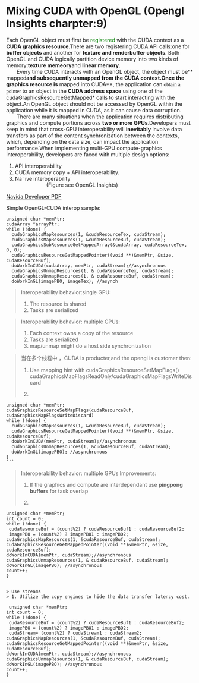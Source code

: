 # Mixing CUDA with OpenGL  (Opengl Insights charpter:9)
Each OpenGL object must first be <font color=#008000>registered</font> with the CUDA context as a **CUDA graphics resource**.There are two registering CUDA API calls:one for **buffer objects** and another for **texture and renderbuffer objects**. Both OpenGL and CUDA logically partition device memory into two kinds of memory:**texture memeory**and **linear memory**.   
&emsp;&emsp;Every time CUDA interacts with an OpenGL object, the object must be** mapped**and subsequently **unmapped** from the **CUDA context**.Once the graphics resource is** mapped into CUDA**, the application can <font face="STCAIYUN">obtain a pointer</font> to an object in the **CUDA address space** using one
of the cudaGraphicsResourceGetMapped* calls to start interacting with the object.An OpenGL object should not be accessed by OpenGL within the application while it is mapped in CUDA, as it can cause data corruption.   
&emsp;&emsp;There are many situations when the application requires distributing graphics and
compute portions across **two or more GPUs**.Developers must keep in mind that cross-GPU interoperability will **inevitably** involve data transfers as part of the content synchronization between the contexts,
which, depending on the data size, can impact the application performance.When implementing multi-GPU compute-graphics interoperability, developers are faced with multiple design options:
1. API interoperability
2. CUDA memory copy + API interoperability.
3. Na¨ıve interoperability  
&emsp;&emsp;&emsp;&emsp;&emsp;&emsp;(Figure see OpenGL Insights)

[Navida Developer PDF](https://developer.download.nvidia.cn/GTC/PDF/GTC2012/PresentationPDF/S0267A-GTC2012-Mixing-Graphics-Compute.pdf)

Simple OpenGL-CUDA interop sample:

```
unsigned char *memPtr;
cudaArray *arrayPtr;
while (!done) {
  cudaGraphicsMapResources(1, &cudaResourceTex, cudaStream);
  cudaGraphicsMapResources(1, &cudaResourceBuf, cudaStream);
  cudaGraphicsSubResourceGetMappedArray(&cudaArray, cudaResourceTex, 0, 0);
  cudaGraphicsResourceGetMappedPointer((void **)&memPtr, &size, cudaResourceBuf);
  doWorkInCUDA(cudaArray, memPtr, cudaStream);//asynchronous
  cudaGraphicsUnmapResources(1, & cudaResourceTex, cudaStream);
  cudaGraphicsUnmapResources(1, & cudaResourceBuf, cudaStream);
  doWorkInGL(imagePBO, imageTex); //asynch
```

> Interoperability behavior:single GPU:
> 1. The resource is shared
> 2. Tasks are serialized

> Interoperability behavior: multiple GPUs:
> 1. Each context owns a copy of the resource
> 2. Tasks are serialized
> 3. map/unmap might do a host side synchronization

> 当在多个线程中 ，CUDA is producter,and the opengl is customer then:
> 1. Use mapping hint with cudaGraphicsResourceSetMapFlags() cudaGraphicsMapFlagsReadOnly/cudaGraphicsMapFlagsWriteDiscard
> 2. ```
    unsigned char *memPtr;
    cudaGraphicsResourceSetMapFlags(cudaResourceBuf, cudaGraphicsMapFlagsWriteDiscard)
    while (!done) {
      cudaGraphicsMapResources(1, &cudaResourceBuf, cudaStream);
      cudaGraphicsResourceGetMappedPointer((void **)&memPtr, &size, cudaResourceBuf);
      doWorkInCUDA(memPtr, cudaStream);//asynchronous
      cudaGraphicsUnmapResources(1, &cudaResourceBuf, cudaStream);
      doWorkInGL(imagePBO); //asynchronous
    }
    ```

> Interoperability behavior: multiple GPUs Improvements:
> 1. If the graphics and compute are interdependant use **pingpong buffers** for task overlap
> 2.  ```
    unsigned char *memPtr;
    int count = 0;
    while (!done) {
     cudaResourceBuf = (count%2) ? cudaResourceBuf1 : cudaResourceBuf2;
     imagePBO = (count%2) ? imagePBO1 : imagePBO2;
    cudaGraphicsMapResources(1, &cudaResourceBuf, cudaStream);
    cudaGraphicsResourceGetMappedPointer((void **)&memPtr, &size, cudaResourceBuf);
    doWorkInCUDA(memPtr, cudaStream);//asynchronous
    cudaGraphicsUnmapResources(1, & cudaResourceBuf, cudaStream);
    doWorkInGL(imagePBO); //asynchronous
    count++;
    }
 ```

> Use streams
> 1. Utilize the copy engines to hide the data transfer latency cost.
 ```
     unsigned char *memPtr;
    int count = 0;
    while (!done) {
     cudaResourceBuf = (count%2) ? cudaResourceBuf1 : cudaResourceBuf2;
     imagePBO = (count%2) ? imagePBO1 : imagePBO2;
     cudaStream= (count%2) ? cudaStream1 : cudaStream2;
    cudaGraphicsMapResources(1, &cudaResourceBuf, cudaStream);
    cudaGraphicsResourceGetMappedPointer((void **)&memPtr, &size, cudaResourceBuf);
    doWorkInCUDA(memPtr, cudaStream);//asynchronous
    cudaGraphicsUnmapResources(1, & cudaResourceBuf, cudaStream);
    doWorkInGL(imagePBO); //asynchronous
    count++;
    }
  ```
